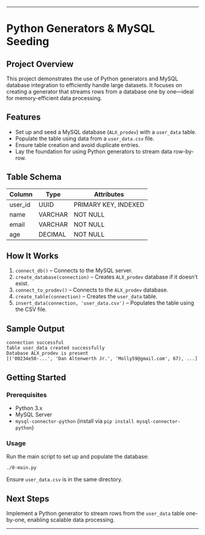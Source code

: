 

---

# Python Generators & MySQL Seeding

## Project Overview

This project demonstrates the use of Python generators and MySQL database integration to efficiently handle large datasets. It focuses on creating a generator that streams rows from a database one by one—ideal for memory-efficient data processing.

## Features

* Set up and seed a MySQL database (`ALX_prodev`) with a `user_data` table.
* Populate the table using data from a `user_data.csv` file.
* Ensure table creation and avoid duplicate entries.
* Lay the foundation for using Python generators to stream data row-by-row.

## Table Schema

| Column   | Type    | Attributes           |
| -------- | ------- | -------------------- |
| user\_id | UUID    | PRIMARY KEY, INDEXED |
| name     | VARCHAR | NOT NULL             |
| email    | VARCHAR | NOT NULL             |
| age      | DECIMAL | NOT NULL             |

## How It Works

1. `connect_db()` – Connects to the MySQL server.
2. `create_database(connection)` – Creates `ALX_prodev` database if it doesn’t exist.
3. `connect_to_prodev()` – Connects to the `ALX_prodev` database.
4. `create_table(connection)` – Creates the `user_data` table.
5. `insert_data(connection, 'user_data.csv')` – Populates the table using the CSV file.

## Sample Output

```
connection successful  
Table user_data created successfully  
Database ALX_prodev is present  
[('00234e50-...', 'Dan Altenwerth Jr.', 'Molly59@gmail.com', 67), ...]
```

## Getting Started

### Prerequisites

* Python 3.x
* MySQL Server
* `mysql-connector-python` (install via `pip install mysql-connector-python`)

### Usage

Run the main script to set up and populate the database:

```bash
./0-main.py
```

Ensure `user_data.csv` is in the same directory.

## Next Steps

Implement a Python generator to stream rows from the `user_data` table one-by-one, enabling scalable data processing.

---

